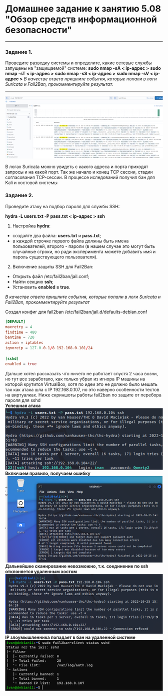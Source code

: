 # Домашнее задание к занятию 5.08 "Обзор средств информационной безопасности"

------

### Задание 1.

Проведите разведку системы и определите, какие сетевые службы запущены на "защищаемой" системе:
**sudo nmap -sA < ip-адрес >**
**sudo nmap -sT < ip-адрес >**
**sudo nmap -sS < ip-адрес >**
**sudo nmap -sV < ip-адрес >**
*В качестве ответа пришлите события, которые попали в логи Suricata и Fail2Ban, прокомментируйте результат.*

------

![](./img/13.3.1.png)

В логах Suricata можно увидеть с какого адреса и порта приходят запросы и на какой порт. Так же начало и конец TCP сессии, стадии согласования TCP-сессии.
В процессе иследований получил бан для Kali и хостовой системы


### Задание 2.

Проведите атаку на подбор пароля для службы SSH:

**hydra -L users.txt -P pass.txt < ip-адрес > ssh**

1. Настройка **hydra**: 
 
 - создайте два файла: **users.txt** и **pass.txt**;
 - в каждой строчке первого файла должны быть имена пользователей, второго - пароли (в нашем случае это могут быть случайные строки, но ради эксперимента можете добавить имя и пароль существующего пользователя).

2. Включение защиты SSH для Fail2Ban:

-  Открыть файл /etc/fail2ban/jail.conf;
-  Найти секцию **ssh**;
-  Установить **enabled**  в **true**.

*В качестве ответа пришлите события, которые попали в логи Suricata и Fail2Ban, прокомментируйте результат*

Создал конфиг для fail2ban
/etc/fail2ban/jail.d/defaults-debian.conf
```conf
[DEFAULT]
maxretry = 4
findtime = 480
bantime = 720
action = iptables
ignoreip = 127.0.0.1/8 192.168.0.101/24

[sshd]
enabled = true
```
Дальше хотел рассказать что ничего не работает спустя 2 часа возни, но тут все заработало, как только убрал из игнора IP машины на которой крутится VirtualBox, хотя по идеи это не должно было мешать так как атака шла с IP 192.168.0.107, но это наверно особенности тестов на виртуалках. Ниже скриншоты работы fail2ban по защите от перебора пароля для sshd   
**Успешная атака**
![](./img/13.3.2.png)   
**Включаем правило, получаем ошибку**
![](./img/13.3.3.png)   
**Дальнейшее сканирование невозможно, т.к. соединение по ssh отклоняется удаленным хостом**
![](./img/13.3.4.png)   
**IP злоумышленника попадает в бан на удаленной системе**
![](./img/13.3.5.png)

